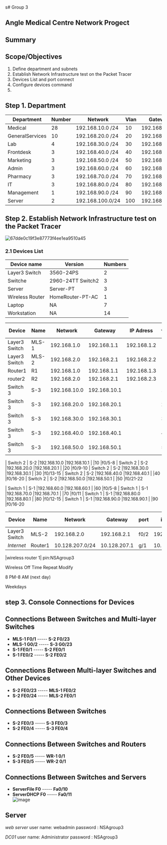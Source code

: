 s# Group 3
## Angle Medical Centre Network Progect

## Summary


## Scope/Objectives

  1. Define department and subnets
  2. Establish Network Infrastructure test on the Packet Tracer
  3. Devices List and port connect
  4. Configure devices command
  5. 
## Step 1. Department 


| Department      | Number      | Network          |Vlan          |Gateway       |
| -------------   | ------------- | -------------- |------------- |------------- |
|Medical          | 28            |192.168.10.0 /24|10            |192.168.10.1  |
|GeneralServices  | 10            |192.168.20.0 /24|20            |192.168.20.1  |
|Lab              | 4             |192.168.30.0 /24|30            |192.168.30.1  |
| Frontdesk       | 3             |192.168.40.0 /24|40            |192.168.40.1  |
| Marketing       | 3             |192.168.50.0 /24|50            |192.168.50.1  |
|Admin            | 3             |192.168.60.0 /24|60            |192.168.60.1  |
|Pharmacy         | 3             |192.168.70.0 /24|70            |192.168.70.1  |
| IT              | 3             |192.168.80.0 /24|80            |192.168.80.1  |
| Management      | 1             |192.168.90.0 /24|90            |192.168.90.1  |
|Server           | 2             |192.168.100.0/24|100           |192.168.100.1 |



## Step 2. Establish Network Infrastructure test on the Packet Tracer

![67dde0c19f3e87773f4ee1ea9510a45](https://github.com/user-attachments/assets/3390897d-926e-43c8-ac45-9d8b68b832da)


### 2.1 Devices List

| Device name      | Version     | Numbers
| ------------- | ------------- | ------------- 
|Layer3 Switch | 3560-24PS|2|
|Switche| 2960-24TT Switch2|3|
|Server| Server-PT|3|
|Wireless Router| HomeRouter-PT-AC|1|
|Laptop| NA|7|
|Workstation| NA|14|


| Device        | Name     | Network        |Gateway        |IP Adress      |vlan          |Port Assignments     |
| ------------- | ---------| -------------  | ------------- | ------------- |------------- |------------- |
| Layer3 Switch |  MLS-1   |192.168.1.0    |192.168.1.1     |192.168.1.2    |              |
| Layer3 Switch |  MLS-2   |192.168.2.0    |192.168.2.1     |192.168.2.2    |              |
| Router1       | R1       |192.168.1.0    |192.168.1.1     |192.168.1.3    |              |
|router2        | R2       |192.168.2.0    |192.168.2.1     |192.168.2.3    |              |
| Switch 3      |  S-3     |192.168.10.0    |192.168.10.1   |  |10            |f0/5-8
| Switch 3      |  S-3     |192.168.20.0    |192.168.20.1   |  |20            |f0/9-10
| Switch 3      |  S-3     |192.168.30.0    |192.168.30.1   |  |30            |f0/13-15
| Switch 3      |  S-3     |192.168.40.0    |192.168.40.1   |  |40            |f0/16-20
| Switch 3      |  S-3     |192.168.50.0    |192.168.50.1   |  |50            |f0/21-22

| Switch 2      |  S-2     |192.168.10.0    |192.168.10.1   |  |10            |f0/5-8
| Switch 2      |  S-2     |192.168.20.0    |192.168.20.1   | |20            |f0/9-10
| Switch 2      |  S-2     |192.168.30.0    |192.168.30.1   |  |30            |f0/13-15
| Switch 2      |  S-2     |192.168.40.0    |192.168.40.1   |  |40            |f0/16-20
| Switch 2      |  S-2     |192.168.50.0    |192.168.50.1   |  |50            |f0/21-22

| Switch 1      |  S-1     |192.168.60.0    |192.168.60.1   |  |60            |f0/5-8
| Switch 1      |  S-1     |192.168.70.0    |192.168.70.1   |  |70            |f0/11
| Switch 1      |  S-1     |192.168.80.0    |192.168.80.1   |  |80            |f0/12-15
| Switch 1      |  S-1     |192.168.90.0    |192.168.90.1   |  |90            |f0/16-20

 
| Device        | Name     | Network           |Gateway        |port           |ip address         |Port Assignments     |
| ------------- | ---------| -------------     | ------------- | ------------- |------------- |------------- |
| Layer3 Switch |  MLS-2   |192.168.2.0        |192.168.2.1    |f0/2           | 192.168.2.245             |
|*Internet*     | Router1  |10.128.207.0/24    |10.128.207.1   |g/1            | 10.128.207.200


|wireless router 1| pin:NSAgroup3

Wireless Off Time	Repeat	Modify
	
8 PM-8 AM (next day)
	
Weekdays
## step 3.  Console Connections for Devices

## **Connections Between Switches and Multi-layer Switches**
- **MLS-1 F0/1** ----- **S-2 F0/23**  
- **MLS-1 G0/2** ----- **S-3 G0/23**  
- **S-1 FE0/1** ----- **S-2 FE0/1**  
- **S-1 FE0/2** ----- **S-2 FE0/2**  

## **Connections Between Multi-layer Switches and Other Devices**
- **S-2 FE0/23** ----- **MLS-1 FE0/2**  
- **S-2 FE0/24** ----- **MLS-2 FE0/1**  

## **Connections Between Switches**
- **S-2 FE0/3** ----- **S-3 FE0/3**  
- **S-2 FE0/4** ----- **S-3 FE0/4**  

## **Connections Between Switches and Routers**
- **S-2 FE0/5** ----- **WR-1 0/1**  
- **S-3 FE0/5** ----- **WR-2 0/1**  

## **Connections Between Switches and Servers**
- **ServerFile F0** ----- **Fa0/10**  
- **ServerDHCP F0** ----- **Fa0/11**  
![image](https://github.com/user-attachments/assets/7c94c010-5685-44e5-bd33-4a9edbdbd1b0)



## Server

*web server*      user name: webadmin
                  password : NSAgroup3

*DC01*            user name: Administrator
                  password : NSAgroup3


